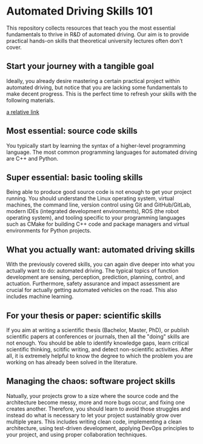 # Automated Driving Skills 101

This repository collects resources that teach you the most essential fundamentals to thrive in R&D of automated driving. Our aim is to provide practical hands-on skills that theoretical university lectures often don't cover. 


##  Start your journey with a tangible goal

Ideally, you already desire mastering a certain practical project within automated driving, but notice that you are lacking some fundamentals to make decent progress. This is the perfect time to refresh your skills with the following materials. 

[a relative link](other_file.md)

## Most essential: source code skills

You typically start by learning the syntax of a higher-level programming language. The most common programming languages for automated driving are C++ and Python. 

## Super essential: basic tooling skills

Being able to produce good source code is not enough to get your project running. You should understand the Linux operating system, virtual machines, the command line, version control using Git and GitHub/GitLab, modern IDEs (integrated development environments), ROS (the robot operating system), and tooling specific to your programming languages such as CMake for building C++ code and package managers and virtual environments for Python projects.

## What you actually want: automated driving skills 
With the previously covered skills, you can again dive deeper into what you actually want to do: automated driving. The typical topics of function development are sensing, perception, prediction, planning, control, and actuation. Furthermore, safety assurance and impact assessment are crucial for actually getting automated vehicles on the road. This also includes machine learning.

## For your thesis or paper: scientific skills
If you aim at writing a scientific thesis (Bachelor, Master, PhD), or publish scientific papers at conferences or journals, then all the "doing" skills are not enough. You should be able to identify knowledge gaps, learn critical scientific thinking, scitific writing, and detect non-scientific activities. After all, it is extremely helpful to know the degree to which the problem you are working on has already been solved in the literature. 

## Managing the chaos: software project skills
Natually, your projects grow to a size where the source code and the architecture become messy, more and more bugs occur, and fixing one creates another. Therefore, you should learn to avoid those struggles and instead do what is necessary to let your project sustainably grow over multiple years. This includes writing clean code, implementing a clean architecture, using test-driven development, applying DevOps principles to your project, and using proper collaboration techniques. 



